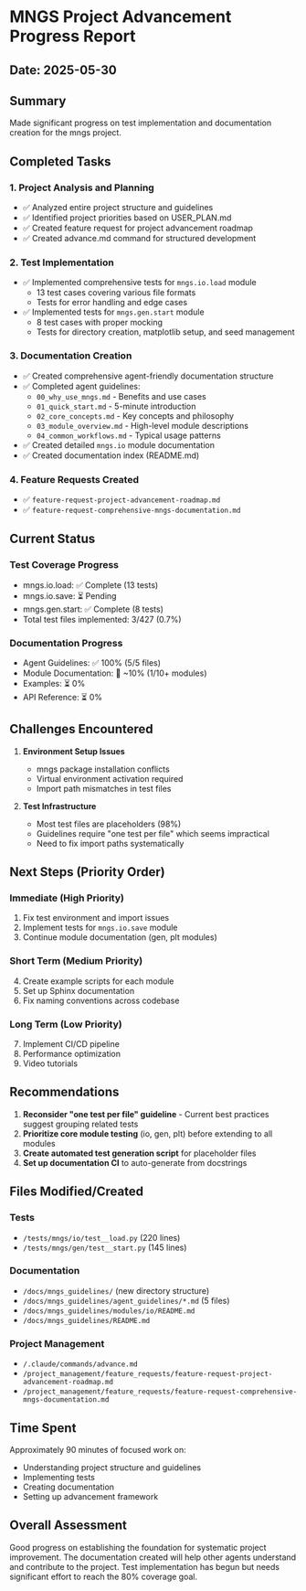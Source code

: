 <!-- ---
!-- Timestamp: 2025-05-30 01:30:00
!-- Author: Claude
!-- File: ./project_management/progress_reports/2025-05-30-mngs-advancement-progress.md
!-- --- -->

# MNGS Project Advancement Progress Report

## Date: 2025-05-30

## Summary
Made significant progress on test implementation and documentation creation for the mngs project.

## Completed Tasks

### 1. Project Analysis and Planning
- ✅ Analyzed entire project structure and guidelines
- ✅ Identified project priorities based on USER_PLAN.md
- ✅ Created feature request for project advancement roadmap
- ✅ Created advance.md command for structured development

### 2. Test Implementation
- ✅ Implemented comprehensive tests for `mngs.io.load` module
  - 13 test cases covering various file formats
  - Tests for error handling and edge cases
- ✅ Implemented tests for `mngs.gen.start` module
  - 8 test cases with proper mocking
  - Tests for directory creation, matplotlib setup, and seed management

### 3. Documentation Creation
- ✅ Created comprehensive agent-friendly documentation structure
- ✅ Completed agent guidelines:
  - `00_why_use_mngs.md` - Benefits and use cases
  - `01_quick_start.md` - 5-minute introduction
  - `02_core_concepts.md` - Key concepts and philosophy
  - `03_module_overview.md` - High-level module descriptions
  - `04_common_workflows.md` - Typical usage patterns
- ✅ Created detailed `mngs.io` module documentation
- ✅ Created documentation index (README.md)

### 4. Feature Requests Created
- ✅ `feature-request-project-advancement-roadmap.md`
- ✅ `feature-request-comprehensive-mngs-documentation.md`

## Current Status

### Test Coverage Progress
- mngs.io.load: ✅ Complete (13 tests)
- mngs.io.save: ⏳ Pending
- mngs.gen.start: ✅ Complete (8 tests)
- Total test files implemented: 3/427 (0.7%)

### Documentation Progress
- Agent Guidelines: ✅ 100% (5/5 files)
- Module Documentation: 🚧 ~10% (1/10+ modules)
- Examples: ⏳ 0%
- API Reference: ⏳ 0%

## Challenges Encountered

1. **Environment Setup Issues**
   - mngs package installation conflicts
   - Virtual environment activation required
   - Import path mismatches in test files

2. **Test Infrastructure**
   - Most test files are placeholders (98%)
   - Guidelines require "one test per file" which seems impractical
   - Need to fix import paths systematically

## Next Steps (Priority Order)

### Immediate (High Priority)
1. Fix test environment and import issues
2. Implement tests for `mngs.io.save` module
3. Continue module documentation (gen, plt modules)

### Short Term (Medium Priority)
4. Create example scripts for each module
5. Set up Sphinx documentation
6. Fix naming conventions across codebase

### Long Term (Low Priority)
7. Implement CI/CD pipeline
8. Performance optimization
9. Video tutorials

## Recommendations

1. **Reconsider "one test per file" guideline** - Current best practices suggest grouping related tests
2. **Prioritize core module testing** (io, gen, plt) before extending to all modules
3. **Create automated test generation script** for placeholder files
4. **Set up documentation CI** to auto-generate from docstrings

## Files Modified/Created

### Tests
- `/tests/mngs/io/test__load.py` (220 lines)
- `/tests/mngs/gen/test__start.py` (145 lines)

### Documentation
- `/docs/mngs_guidelines/` (new directory structure)
- `/docs/mngs_guidelines/agent_guidelines/*.md` (5 files)
- `/docs/mngs_guidelines/modules/io/README.md`
- `/docs/mngs_guidelines/README.md`

### Project Management
- `/.claude/commands/advance.md`
- `/project_management/feature_requests/feature-request-project-advancement-roadmap.md`
- `/project_management/feature_requests/feature-request-comprehensive-mngs-documentation.md`

## Time Spent
Approximately 90 minutes of focused work on:
- Understanding project structure and guidelines
- Implementing tests
- Creating documentation
- Setting up advancement framework

## Overall Assessment
Good progress on establishing the foundation for systematic project improvement. The documentation created will help other agents understand and contribute to the project. Test implementation has begun but needs significant effort to reach the 80% coverage goal.

<!-- EOF -->